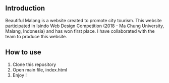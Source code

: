 ## Introduction
Beautiful Malang is a website created to promote city tourism. This website participated in Isindo Web Design Competition (2018 - Ma Chung University, Malang, Indonesia) and has won first place. I have collaborated with the team to produce this website.

## How to use
1. Clone this repository
2. Open main file, index.html
3. Enjoy !